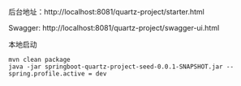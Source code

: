后台地址：http://localhost:8081/quartz-project/starter.html

Swagger: http://localhost:8081/quartz-project/swagger-ui.html

本地启动 
```
mvn clean package
java -jar springboot-quartz-project-seed-0.0.1-SNAPSHOT.jar --spring.profile.active = dev
```